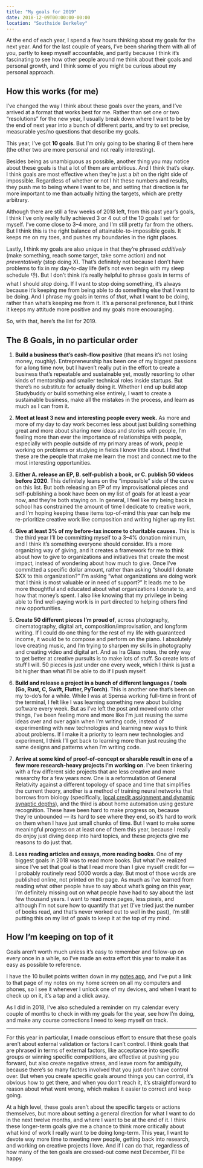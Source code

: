 ```yaml
---
title: "My goals for 2019"
date: 2018-12-09T00:00:00-00:00
location: "Southside Berkeley"
---
```


At the end of each year, I spend a few hours thinking about my goals for the next year. And for the last couple of years, I’ve been sharing them with all of you, partly to keep myself accountable, and partly because I think it’s fascinating to see how other people around me think about their goals and personal growth, and I think some of you might be curious about my personal approach.

## How this works (for me)

I’ve changed the way I think about these goals over the years, and I’ve arrived at a format that works best for me. Rather than set one or two “resolutions” for the new year, I usually break down where I want to be by the end of next year into a bunch of different parts, and try to set precise, measurable yes/no questions that describe my goals.

This year, I’ve got **10 goals**. But I’m only going to be sharing 8 of them here (the other two are more personal and not really interesting).

Besides being as unambiguous as possible, another thing you may notice about these goals is that a lot of them are ambitious. And I think that’s okay. I think goals are most effective when they’re just a _bit_ on the right side of impossible. Regardless of whether or not I hit these numbers and results, they push me to being where I want to be, and setting that direction is far more important to me than actually hitting the targets, which are pretty arbitrary.

Although there are still a few weeks of 2018 left, from this past year’s goals, I think I’ve only really fully achieved 3 or 4 out of the 10 goals I set for myself. I’ve come close to 3–4 more, and I’m still pretty far from the others. But I think this is the right balance of attainable-to-impossible goals. It keeps me on my toes, and pushes my boundaries in the right places.

Lastly, I think my goals are also unique in that they’re phrased _additively_ (make something, reach some target, take some action) and not _preventatively_ (stop doing X). That’s definitely not because I don’t have problems to fix in my day-to-day life (let’s not even begin with my sleep schedule 👎). But I don’t think it’s really helpful to phrase goals in terms of what I should _stop_ doing. If I want to stop doing something, it’s always because it’s keeping me from being able to do something else that I want to be doing. And I phrase my goals in terms of _that_, what I want to be doing, rather than what’s keeping me from it. It’s a personal preference, but I think it keeps my attitude more positive and my goals more encouraging.

So, with that, here’s the list for 2019.

## The 8 Goals, in no particular order

1. **Build a business that’s cash-flow positive** (that means it’s not losing money, roughly). Entrepreneurship has been one of my biggest passions for a long time now, but I haven’t really put in the effort to create a business that’s repeatable and sustainable yet, mostly resorting to other kinds of mentorship and smaller technical roles inside startups. But there’s no substitute for actually doing it. Whether I end up build atop Studybuddy or build something else entirely, I want to create a sustainable business, make all the mistakes in the process, and learn as much as I can from it.

1. **Meet at least 3 new and interesting people every week.** As more and more of my day to day work becomes less about just building something great and more about sharing new ideas and stories with people, I’m feeling more than ever the importance of relationships with people, especially with people outside of my primary areas of work, people working on problems or studying in fields I know little about. I find that these are the people that make me learn the most and connect me to the most interesting opportunities.

1. **Either A. release an EP, B. self-publish a book, or C. publish 50 videos before 2020**. This definitely leans on the “impossible” side of the curve on this list. But both releasing an EP of my improvisational pieces and self-publishing a book have been on my list of goals for at least a year now, and they’re both staying on. In general, I feel like my being back in school has constrained the amount of time I dedicate to creative work, and I’m hoping keeping these items top-of-mind this year can help me re-prioritize creative work like composition and writing higher up my list.

1. **Give at least 3% of my before-tax income to charitable causes.** This is the third year I’ll be committing myself to a 3–4% donation minimum, and I think it’s something everyone should consider. It’s a more organizing way of giving, and it creates a framework for me to think about how to give to organizations and initiatives that create the most impact, instead of wondering about how much to give. Once I’ve committed a specific dollar amount, rather than asking “should I donate $XX to this organization?” I’m asking “what organizations are doing work that I think is most valuable or in need of support?” It leads me to be more thoughtful and educated about what organizations I donate to, and how that money’s spent. I also like knowing that my privilege in being able to find well-paying work is in part directed to helping others find new opportunities.

1. **Create 50 different pieces I’m proud of**, across photography, cinematography, digital art, composition/improvisation, and longform writing. If I could do one thing for the rest of my life with guaranteed income, it would be to compose and perform on the piano. I absolutely love creating music, and I’m trying to sharpen my skills in photography and creating video and digital art. And as Ira Glass notes, the only way to get better at creative pursuits is to make lots of stuff. So create lots of stuff I will. 50 pieces is just under one every week, which I think is just a bit higher than what I’ll be able to do if I push myself.

1. **Build and release a project in a bunch of different languages / tools (Go, Rust, C, Swift, Flutter, PyTorch)**. This is another one that’s been on my to-do’s for a while. While I was at Spensa working full-time in front of the terminal, I felt like I was learning something new about building software every week. But as I’ve left the post and moved onto other things, I’ve been feeling more and more like I’m just reusing the same ideas over and over again when I’m writing code, instead of experimenting with new technologies and learning new ways to think about problems. If I make it a priority to learn new technologies and experiment, I think I’ll get back to learning more than just reusing the same designs and patterns when I’m writing code.

1. **Arrive at some kind of proof-of-concept or sharable result in one of a few more research-heavy projects I’m working on**. I’ve been tinkering with a few different side projects that are less creative and more researchy for a few years now. One is a reformulation of General Relativity against a different topology of space and time that simplifies the current theory, another is a method of training neural networks that borrows from biology (specifically, [local credit assignment and dynamic synaptic depths](https://hai.stanford.edu/news/the_intertwined_quest_for_understanding_biological_intelligence_and_creating_artificial_intelligence/)), and the third is about home automation using gesture recognition. These have been hard to make progress on, because they’re unbounded — its hard to see where they end, so it’s hard to work on them when I have just small chunks of time. But I want to make some meaningful progress on at least one of them this year, because I really do enjoy just diving deep into hard topics, and these projects give me reasons to do just that.

1. **Less reading articles and essays, more reading books**. One of my biggest goals in 2018 was to read more books. But what I’ve realized since I’ve set that goal is that I read more than I give myself credit for — I probably routinely read 5000 words a day. But most of those words are published online, not printed on the page. As much as I’ve learned from reading what other people have to say about what’s going on this year, I’m definitely missing out on what people have had to say about the last few thousand years. I want to read more pages, less pixels, and although I’m not sure how to quantify that yet (I’ve tried just the number of books read, and that’s never worked out to well in the past), I’m still putting this on my list of goals to keep it at the top of my mind.

## How I’m keeping on top of it

Goals aren’t worth much unless it’s easy to remember and follow-up on every once in a while, so I’ve made an extra effort this year to make it as easy as possible to reference.

I have the 10 bullet points written down in my [notes app](https://github.com/thesephist/ligature-legacy), and I’ve put a link to that page of my notes on my home screen on all my computers and phones, so I see it whenever I unlock one of my devices, and when I want to check up on it, it’s a tap and a click away.

As I did in 2018, I’ve also scheduled a reminder on my calendar every couple of months to check in with my goals for the year, see how I’m doing, and make any course corrections I need to keep myself on track.

---

For this year in particular, I made conscious effort to ensure that these goals aren’t about external validation or factors I can’t control. I think goals that are phrased in terms of external factors, like acceptance into specific groups or winning specific competitions, are effective at pushing you forward, but also create negative stress, and leave room for ambiguity, because there’s so many factors involved that you just don’t have control over. But when you create specific goals around things you can control, it’s obvious how to get there, and when you don’t reach it, it’s straightforward to reason about what went wrong, which makes it easier to correct and keep going.

At a high level, these goals aren’t about the specific targets or actions themselves, but more about setting a general direction for what I want to do in the next twelve months, and where I want to be at the end of it. I think these longer-term goals give me a chance to think more critically about what kind of work I really want to be doing long-term. This year, I want to devote way more time to meeting new people, getting back into research, and working on creative projects I love. And if I can do that, regardless of how many of the ten goals are crossed-out come next December, I’ll be happy.
